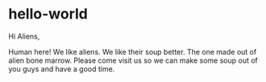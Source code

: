 # hello-world

Hi Aliens,

Human here! We like aliens. We like their soup better. The one made out of alien bone marrow. Please come visit us so we can make some soup out of you guys and have a good time.
